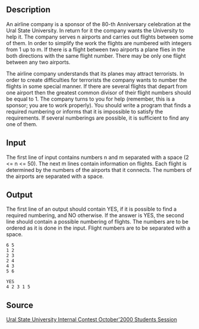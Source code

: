 <h2>Description</h2><p>An airline company is a sponsor of the 80-th Anniversary celebration at the Ural State University. In return for it the company wants the University to help it. The company serves n airports and carries out flights between some of them. In order to simplify the work the flights are numbered with integers from 1 up to m. If there is a flight between two airports a plane flies in the both directions with the same flight number. There may be only one flight between any two airports.
</p>The airline company understands that its planes may attract terrorists. In order to create difficulties for terrorists the company wants to number the flights in some special manner. If there are several flights that depart from one airport then the greatest common divisor of their flight numbers should be equal to 1. The company turns to you for help (remember, this is a sponsor; you are to work properly).
You should write a program that finds a required numbering or informs that it is impossible to satisfy the requirements. If several numberings are possible, it is sufficient to find any one of them.<h2>Input</h2><p>The first line of input contains numbers n and m separated with a space (2 &lt;= n &lt;= 50). The next m lines contain information on flights. Each flight is determined by the numbers of the airports that it connects. The numbers of the airports are separated with a space.</p><h2>Output</h2><p>The first line of an output should contain YES, if it is possible to find a required numbering, and NO otherwise. If the answer is YES, the second line should contain a possible numbering of flights. The numbers are to be ordered as it is done in the input. Flight numbers are to be separated with a space.</p><pre><code class="language-input1">6 5
1 2
2 3
2 4
4 3
5 6
</code></pre><pre><code class="language-output1">YES
4 2 3 1 5
</code></pre><h2>Source</h2><a href="searchproblem?field=source&amp;key=Ural+State+University+Internal+Contest+October%272000+Students+Session">Ural State University Internal Contest October'2000 Students Session</a>